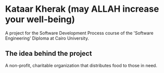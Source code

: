 # Kataar Kherak (may ALLAH increase your well-being)

A project for the Software Development
Process course of the 'Software Engineering' Diploma at Cairo University.

## The idea behind the project

A non-profit, charitable organization that distributes food to those in need.

